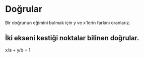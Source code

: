 # Doğrular

Bir doğrunun eğimini bulmak için y ve x'lerin farkını oranlarız.

## İki ekseni kestiği noktalar bilinen doğrular.

x/a + y/b = 1